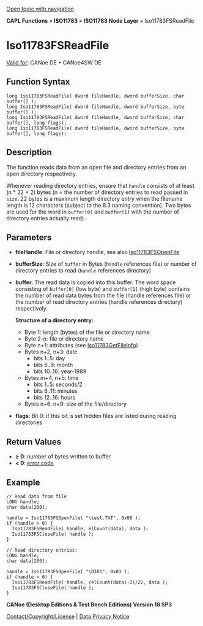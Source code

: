[Open topic with navigation](../../../../../../CANoeDEFamily.htm#Topics/CAPLFunctions/ISO11783/ISONodeLayer/Functions/CAPLfunctionIso11783fsreadfile.md)

**CAPL Functions** » **ISO11783** » **ISO11783 Node Layer** » Iso11783FSReadFile

# Iso11783FSReadFile

[Valid for](../../../../Shared/FeatureAvailability.md): CANoe DE • CANoe4SW DE

## Function Syntax

```plaintext
long Iso11783FSReadFile( dword fileHandle, dword bufferSize, char buffer[] );
long Iso11783FSReadFile( dword fileHandle, dword bufferSize, byte buffer[] );
long Iso11783FSReadFile( dword fileHandle, dword bufferSize, char buffer[], long flags);
long Iso11783FSReadFile( dword fileHandle, dword bufferSize, byte buffer[], long flags);
```

## Description

The function reads data from an open file and directory entries from an open directory respectively.

Whenever reading directory entries, ensure that `handle` consists of at least (n * 22 + 2) bytes (n = the number of directory entries to read passed in `size`. 22 bytes is a maximum length directory entry when the filename length is 12 characters (subject to the 8.3 naming convention). Two bytes are used for the word in `buffer[0]` and `buffer[1]` with the number of directory entries actually read).

## Parameters

- **fileHandle**: File or directory handle, see also [Iso11783FSOpenFile](CAPLfunctionIso11783FSOpenFile.md)
- **bufferSize**: Size of `buffer` in Bytes (`handle` references file) or number of directory entries to read (`handle` references directory)
- **buffer**: The read data is copied into this buffer. The word space consisting of `buffer[0]` (low byte) and `buffer[1]` (high byte) contains the number of read data bytes from the file (handle references file) or the number of read directory entries (handle references directory) respectively.

  **Structure of a directory entry:**
  - Byte 1: length (bytes) of the file or directory name
  - Byte 2-n: file or directory name
  - Byte n+1: attributes (see [Iso11783GetFileInfo](CAPLfunctionIso11783fsgetfileinfo.md))
  - Bytes n+2, n+3: date
    - bits 1..5: day
    - bits 6..9: month
    - bits 10..16: year-1989
  - Bytes m+4, n+5: time
    - bits 1..5: seconds/2
    - bits 6..11: minutes
    - bits 12..16: hours
  - Bytes n+6..n+9: size of the file/directory

- **flags**: Bit 0: if this bit is set hidden files are listed during reading directories

## Return Values

- **≥ 0**: number of bytes written to buffer
- **< 0**: [error code](../CAPLfunctionsISONLErrorCodes.md)

## Example

```plaintext
// Read data from file
LONG handle;
char data[200];

handle = Iso11783FSOpenFile( "\test.TXT", 0x00 );
if (handle > 0) {
  Iso11783FSReadFile( handle, elCount(data), data );
  Iso11783FSCloseFile( handle );
}

// Read directory entries:
LONG handle;
char data[200];

handle = Iso11783FSOpenFile( "\DIR1", 0x03 );
if (handle > 0) {
  Iso11783FSReadFile( handle, (elCount(data)-2)/22, data );
  Iso11783FSCloseFile( handle );
}
```

**CANoe (Desktop Editions & Test Bench Editions) Version 18 SP3**

[Contact/Copyright/License](../../../../Shared/ContactCopyrightLicense.md) | [Data Privacy Notice](https://www.vector.com/int/en/company/get-info/privacy-policy/)
